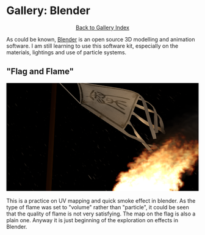 # Gallery: Blender

<center><a class="button_blue_bordered" href="gallery.html">Back to Gallery Index</a></center>

As could be known, [Blender](http://www.blender.org) is an open source 3D
modelling and animation software. I am still learning to use this software kit,
especially on the materials, lightings and use of particle systems.

## "Flag and Flame"

<center><img src="images/flame-flag-960x540.png"/></center>

This is a practice on UV mapping and quick smoke effect in blender. As the type
of flame was set to "volume" rather than "particle", it could be seen that the
quality of flame is not very satisfying. The map on the flag is also a plain
one. Anyway it is just beginning of the exploration on effects in Blender.
